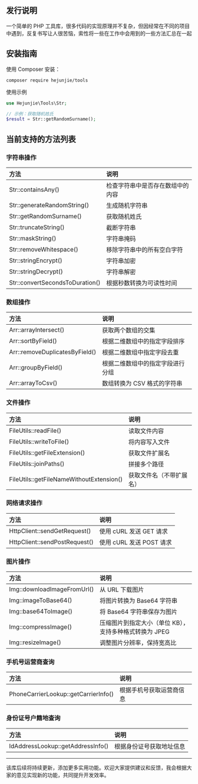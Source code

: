 
## 发行说明

一个简单的 PHP 工具库，很多代码的实现原理并不复杂，但因经常在不同的项目中遇到，反复书写让人很苦恼，索性将一些在工作中会用到的一些方法汇总在一起


## 安装指南

使用 Composer 安装：

```shell
composer require hejunjie/tools
```

使用示例

```php
use Hejunjie\Tools\Str;

// 示例：获取随机姓氏
$result = Str::getRandomSurname();
```

## 当前支持的方法列表

### 字符串操作

|方法|说明|
|:----|:----|
| Str::containsAny() | 检查字符串中是否存在数组中的内容 |
| Str::generateRandomString() | 生成随机字符串 |
| Str::getRandomSurname() | 获取随机姓氏 |
| Str::truncateString() | 截断字符串 |
| Str::maskString() | 字符串掩码 |
| Str::removeWhitespace() | 移除字符串中的所有空白字符 |
| Str::stringEncrypt() | 字符串加密 |
| Str::stringDecrypt() | 字符串解密 |
| Str::convertSecondsToDuration() | 根据秒数转换为可读性时间 |

### 数组操作

|方法|说明|
|:----|:----|
| Arr::arrayIntersect() | 获取两个数组的交集 |
| Arr::sortByField() | 根据二维数组中的指定字段排序 |
| Arr::removeDuplicatesByField() | 根据二维数组中指定字段去重 |
| Arr::groupByField() | 根据二维数组中的指定字段进行分组 |
| Arr::arrayToCsv() | 数组转换为 CSV 格式的字符串 |


### 文件操作

|方法|说明|
|:----|:----|
| FileUtils::readFile() | 读取文件内容 |
| FileUtils::writeToFile() | 将内容写入文件 |
| FileUtils::getFileExtension() | 获取文件扩展名 |
| FileUtils::joinPaths() | 拼接多个路径 |
| FileUtils::getFileNameWithoutExtension() | 获取文件名（不带扩展名） |


### 网络请求操作

|方法|说明|
|:----|:----|
| HttpClient::sendGetRequest() | 使用 cURL 发送 GET 请求 |
| HttpClient::sendPostRequest() | 使用 cURL 发送 POST 请求 |


### 图片操作

|方法|说明|
|:----|:----|
| Img::downloadImageFromUrl() | 从 URL 下载图片 |
| Img::imageToBase64() | 将图片转换为 Base64 字符串 |
| Img::base64ToImage() | 将 Base64 字符串保存为图片 |
| Img::compressImage() | 压缩图片到指定大小（单位 KB），支持多种格式转换为 JPEG |
| Img::resizeImage() | 调整图片分辨率，保持宽高比 |


### 手机号运营商查询

|方法|说明|
|:----|:----|
| PhoneCarrierLookup::getCarrierInfo() | 根据手机号获取运营商信息 |


### 身份证号户籍地查询

|方法|说明|
|:----|:----|
| IdAddressLookup::getAddressInfo() | 根据身份证号获取地址信息 |

---

该库后续将持续更新，添加更多实用功能。欢迎大家提供建议和反馈，我会根据大家的意见实现新的功能，共同提升开发效率。
